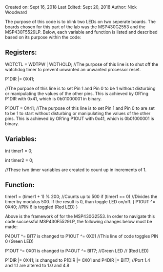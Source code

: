 

Created on: Sept 16, 2018
Last Edited: Sept 20, 2018
Author: Nick Woodward

The purpose of this code is to blink two LEDs on two seperate boards. The boards chosen for this part of the lab was the MSP430G2553 and the MSP430F5529LP. Below, each variable and function is listed and described based on its purpose within the code:

## Registers:

WDTCTL = WDTPW | WDTHOLD;
//The purpose of this line is to shut off the watchdog timer to prevent unwanted an unwanted processor reset.

P1DIR |= 0X41; 

//The purpose of this line is to set Pin 1 and Pin 0 to be 1 without disturbing or manipulating the values of the other pins. This is achieved by OR'ing P1DIR with 0x41, which is 0b01000001 in binary. 

P1OUT = 0X41; 
//The purpose of this line is to set Pin 1 and Pin 0 to are set to be 1 to start without disturbing or manipulating the values of the other pins. This is achieved by OR'ing P1OUT with 0x41, which is 0b01000001 is binary.

## Variables: 

int timer1 = 0;

int timer2 = 0;

//These two timer variables are created to count up in increments of 1.

## Function:

timer1 = (timer1 + 1) % 200; //Counts up to 500
        if (timer1 == 0) //Divides the timer by modulus 500. If the result is 0, than toggle LED on/off. 
        {
            P1OUT ^= 0X40; //PIN 6 is toggled (Red LED)
        }


Above is the framework of for the MSP430G2553. In order to navigate this code successful MSP430F5529LP, the following changes below must be made:

  P4OUT ^= BIT7 is changed to  P1OUT ^= 0X01 //This line of code toggles PIN 0 (Green LED)
  
  P1OUT ^= 0X01 is changed to P4OUT ^= BIT7; //Green LED // (Red LED)
  
  P1DIR |= 0X41; is changed to P1DIR |= 0X01 and P4DIR |= BIT7;    //Port 1.4 and 1.1 are altered to 1.0 and 4.8
                            
                               
                               
  
